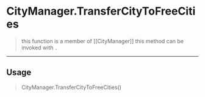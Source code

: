 # CityManager.TransferCityToFreeCities
> this function is a member of [[CityManager]]
> this method can be invoked with `.`
-----
## Usage
> CityManager.TransferCityToFreeCities()
